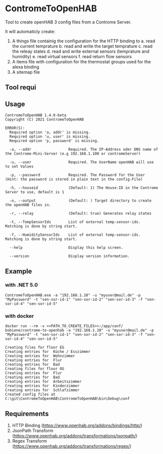 # ContromeToOpenHAB
Tool to create openHAB 3 config files from a Controme Server.

It will automaticly create:

1. A things file containig the configuration for the HTTP binding to 
    a. read the current temprature 
    b. read and write the target temprature 
    c. read the releay states
    d. read and write external sensors (temprature and humidity)
    e. read virtual sensors
    f. read return flow sensors
2. A items file with configuration for the thermostat groups used for the alexa binding
3. A sitemap file

## Tool requi

## Usage
```
ContromeToOpenHAB 1.4.0-beta
Copyright (C) 2021 ContromeToOpenHAB

ERROR(S):
  Required option 'a, addr' is missing.
  Required option 'u, user' is missing.
  Required option 'p, password' is missing.

  -a, --addr                 Required. The IP-Address oder DNS name of the Controme-Mini-Server (e.g 192.168.1.100 or contromeServer)

  -u, --user                 Required. The UserName openHAB will use to set Values

  -p, --password             Required. The Password for the User (Hint: the password is stored in plain text in the config-File)

  -h, --houseid              (Default: 1) The House-ID in the Controme Server to use, default is 1

  -o, --output               (Default: ) Target directory to create the openHAB files in.

  -r, --relay                (Default: true) Generates relay states

  -t, --TempSensorIds        List of external temp-sensor-ids. Matching is done by string start.

  -f, --HumiditySensorIds    List of external temp-sensor-ids. Matching is done by string start.

  --help                     Display this help screen.

  --version                  Display version information.
```  

## Example

### with .NET 5.0
```
ContromeToOpenHAB.exe -a "192.168.1.10" -u "myuser@mail.de" -p "MyPassword" -t "sen-sor-id-1" "sen-sor-id-2" "sen-sor-id-3" -f "sen-sor-id-4" "sen-sor-id-5"
```

### with docker 

```
docker run --rm -v <<PATH_TO_CREATE_FILES>>:/app/conf/ bobiene/controme-to-openhab -a "192.168.1.10" -u "myuser@mail.de" -p "MyPassword" -t "sen-sor-id-1" "sen-sor-id-2" "sen-sor-id-3" -f "sen-sor-id-4" "sen-sor-id-5"
```

```
Creating files for floor EG
Creating entries for  Küche / Esszimmer
Creating entries for  Wohnzimmer
Creating entries for  Flur
Creating entries for  Bad
Creating files for floor OG
Creating entries for  Flur
Creating entries for  Bad
Creating entries for  Arbeitszimmer
Creating entries for  Kinderzimmer
Creating entries for  Schlafzimmer
Created config files at C:\git\ContromeToOpenHAB\ContromeToOpenHAB\bin\Debug\conf
```

## Requirements

1. HTTP Binding (https://www.openhab.org/addons/bindings/http/)
2. JsonPath Transform (https://www.openhab.org/addons/transformations/jsonpath/)
3. Regex Transform (https://www.openhab.org/addons/transformations/regex/)
    
  

